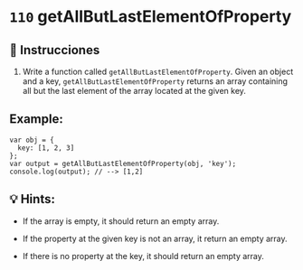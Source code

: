 # `110` getAllButLastElementOfProperty

## 📝 Instrucciones

1. Write a function called `getAllButLastElementOfProperty`. Given an object and a key, `getAllButLastElementOfProperty` returns an array containing all but the last element of the array located at the given key.

## Example:

```Js
var obj = {
  key: [1, 2, 3]
};
var output = getAllButLastElementOfProperty(obj, 'key');
console.log(output); // --> [1,2]
```

## 💡 Hints:

+ If the array is empty, it should return an empty array.

+ If the property at the given key is not an array, it return an empty array.

+ If there is no property at the key, it should return an empty array.